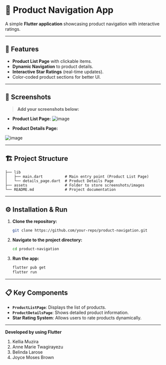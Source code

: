 # 📱 Product Navigation App

A simple **Flutter application** showcasing product navigation with interactive ratings.

---

## 🚀 **Features**
- **Product List Page** with clickable items.
- **Dynamic Navigation** to product details.
- **Interactive Star Ratings** (real-time updates).
- Color-coded product sections for better UI.

---

## 📸 **Screenshots**

> **Add your screenshots below:**

- **Product List Page:**
![image](https://github.com/user-attachments/assets/6f1b749f-c5d2-42a9-adce-66b9657a6abe)
  

- **Product Details Page:**
  
![image](https://github.com/user-attachments/assets/3af4090f-62db-40bf-b659-f281e62d9c9d)


---

## 🏗️ **Project Structure**
```
├── lib
│   ├── main.dart          # Main entry point (Product List Page)
│   └── details_page.dart  # Product Details Page
├── assets                 # Folder to store screenshots/images
└── README.md              # Project documentation
```

---

## ⚙️ **Installation & Run**
1. **Clone the repository:**
   ```bash
   git clone https://github.com/your-repo/product-navigation.git
   ```

2. **Navigate to the project directory:**
   ```bash
   cd product-navigation
   ```

3. **Run the app:**
   ```bash
   flutter pub get
   flutter run
   ```

---

## 📋 **Key Components**
- **`ProductListPage`**: Displays the list of products.
- **`ProductDetailsPage`**: Shows detailed product information.
- **Star Rating System**: Allows users to rate products dynamically.

---

**Developed by using Flutter**
1. Kellia Muzira
2. Anne Marie Twagirayezu
3. Belinda Larose
4. Joyce Moses Brown

